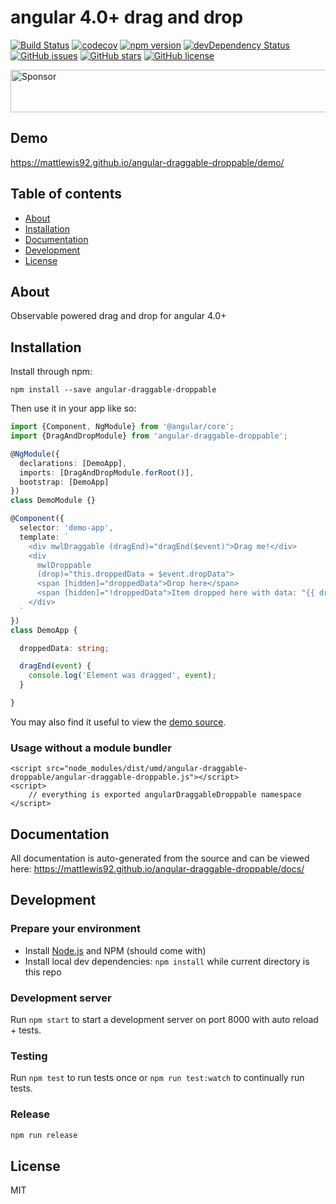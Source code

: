 # angular 4.0+ drag and drop
[![Build Status](https://travis-ci.org/mattlewis92/angular-draggable-droppable.svg?branch=master)](https://travis-ci.org/mattlewis92/angular-draggable-droppable)
[![codecov](https://codecov.io/gh/mattlewis92/angular-draggable-droppable/branch/master/graph/badge.svg)](https://codecov.io/gh/mattlewis92/angular-draggable-droppable)
[![npm version](https://badge.fury.io/js/angular-draggable-droppable.svg)](http://badge.fury.io/js/angular-draggable-droppable)
[![devDependency Status](https://david-dm.org/mattlewis92/angular-draggable-droppable/dev-status.svg)](https://david-dm.org/mattlewis92/angular-draggable-droppable#info=devDependencies)
[![GitHub issues](https://img.shields.io/github/issues/mattlewis92/angular-draggable-droppable.svg)](https://github.com/mattlewis92/angular-draggable-droppable/issues)
[![GitHub stars](https://img.shields.io/github/stars/mattlewis92/angular-draggable-droppable.svg)](https://github.com/mattlewis92/angular-draggable-droppable/stargazers)
[![GitHub license](https://img.shields.io/badge/license-MIT-blue.svg)](https://raw.githubusercontent.com/mattlewis92/angular-draggable-droppable/master/LICENSE)

<a target='_blank' rel='nofollow' href='https://app.codesponsor.io/link/uSyax6FrP6eVdiUSuyThrNTG/mattlewis92/angular-draggable-droppable'>
  <img alt='Sponsor' width='888' height='68' src='https://app.codesponsor.io/embed/uSyax6FrP6eVdiUSuyThrNTG/mattlewis92/angular-draggable-droppable.svg' />
</a>

## Demo
https://mattlewis92.github.io/angular-draggable-droppable/demo/

## Table of contents

- [About](#about)
- [Installation](#installation)
- [Documentation](#documentation)
- [Development](#development)
- [License](#licence)

## About

Observable powered drag and drop for angular 4.0+

## Installation

Install through npm:
```
npm install --save angular-draggable-droppable
```

Then use it in your app like so:

```typescript
import {Component, NgModule} from '@angular/core';
import {DragAndDropModule} from 'angular-draggable-droppable';

@NgModule({
  declarations: [DemoApp],
  imports: [DragAndDropModule.forRoot()],
  bootstrap: [DemoApp]
})
class DemoModule {}

@Component({
  selector: 'demo-app',
  template: `
    <div mwlDraggable (dragEnd)="dragEnd($event)">Drag me!</div>
    <div
      mwlDroppable
      (drop)="this.droppedData = $event.dropData">
      <span [hidden]="droppedData">Drop here</span>
      <span [hidden]="!droppedData">Item dropped here with data: "{{ droppedData }}"!</span>
    </div>
  `
})
class DemoApp {

  droppedData: string;

  dragEnd(event) {
    console.log('Element was dragged', event);
  }

}
```

You may also find it useful to view the [demo source](https://github.com/mattlewis92/angular-draggable-droppable/blob/master/demo/demo.component.ts).

### Usage without a module bundler
```
<script src="node_modules/dist/umd/angular-draggable-droppable/angular-draggable-droppable.js"></script>
<script>
    // everything is exported angularDraggableDroppable namespace
</script>
```

## Documentation
All documentation is auto-generated from the source and can be viewed here:
https://mattlewis92.github.io/angular-draggable-droppable/docs/

## Development

### Prepare your environment
* Install [Node.js](http://nodejs.org/) and NPM (should come with)
* Install local dev dependencies: `npm install` while current directory is this repo

### Development server
Run `npm start` to start a development server on port 8000 with auto reload + tests.

### Testing
Run `npm test` to run tests once or `npm run test:watch` to continually run tests.

### Release
```bash
npm run release
```

## License

MIT
